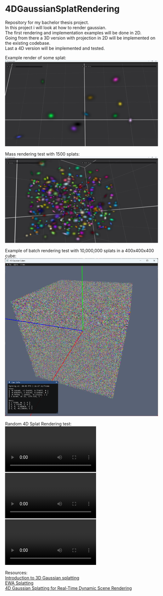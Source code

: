 # 4DGaussianSplatRendering
Repository for my bachelor thesis project.  
In this project i will look at how to render gaussian.  
The first rendering and implementation examples will be done in 2D.  
Going from there a 3D version with projection in 2D will be implemented on the existing codebase.  
Last a 4D version will be implemented and tested.  

Example render of some splat:  
![Example render of some splat](https://github.com/EndMy5uffering/4DGaussianSplatRendering/blob/main/Screenshots/screenshot_03.png?raw=true)

Mass rendering test with 1500 splats:  
![Mass rendering test with 1500 splats](https://github.com/EndMy5uffering/4DGaussianSplatRendering/blob/main/Screenshots/screenshot_04.png?raw=true)

Example of batch rendering test with 10,000,000 splats in a 400x400x400 cube:  
![Mass rendering test with 10000000 splats](https://github.com/EndMy5uffering/4DGaussianSplatRendering/blob/main/Screenshots/screenshot_05.png?raw=true)

Random 4D Splat Rendering test:  
![Random 4D Splat Rendering test](https://github.com/EndMy5uffering/4DGaussianSplatRendering/blob/main/Screenshots/Splats4D_TimeTest_01.mp4?raw=true)
![Random 4D Splat Rendering test](https://github.com/EndMy5uffering/4DGaussianSplatRendering/blob/main/Screenshots/Splats4D_TimeTest_02.mp4?raw=true)
![Random 4D Splat Rendering test](https://github.com/EndMy5uffering/4DGaussianSplatRendering/blob/main/Screenshots/Splats4D_TimeTest_03.mp4?raw=true)


Resources:  
[Introduction to 3D Gaussian splatting](https://huggingface.co/blog/gaussian-splatting)  
[EWA Splatting](https://www.cs.umd.edu/~zwicker/publications/EWASplatting-TVCG02.pdf)  
[4D Gaussian Splatting for Real-Time Dynamic Scene Rendering](https://guanjunwu.github.io/4dgs/)  